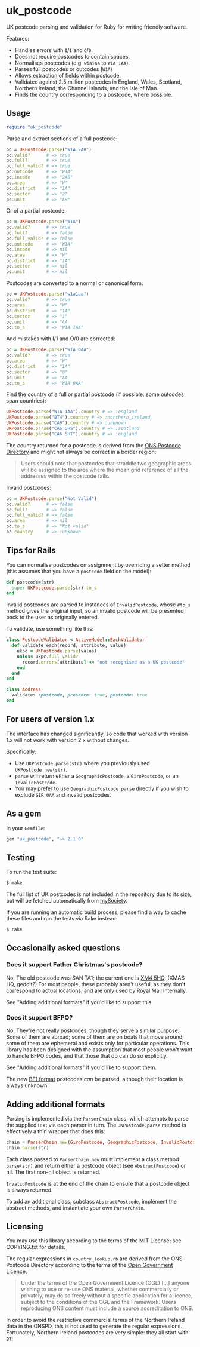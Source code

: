 # uk_postcode

UK postcode parsing and validation for Ruby for writing friendly software.

Features:

* Handles errors with `I`/`1` and `O`/`0`.
* Does not require postcodes to contain spaces.
* Normalises postcodes (e.g. `wiaiaa` to `W1A 1AA`).
* Parses full postcodes or outcodes (`W1A`)
* Allows extraction of fields within postcode.
* Validated against 2.5 million postcodes in England, Wales, Scotland, Northern
  Ireland, the Channel Islands, and the Isle of Man.
* Finds the country corresponding to a postcode, where possible.

## Usage

```ruby
require "uk_postcode"
```

Parse and extract sections of a full postcode:

```ruby
pc = UKPostcode.parse("W1A 2AB")
pc.valid?      # => true
pc.full?       # => true
pc.full_valid? # => true
pc.outcode     # => "W1A"
pc.incode      # => "2AB"
pc.area        # => "W"
pc.district    # => "1A"
pc.sector      # => "2"
pc.unit        # => "AB"
```

Or of a partial postcode:

```ruby
pc = UKPostcode.parse("W1A")
pc.valid?      # => true
pc.full?       # => false
pc.full_valid? # => false
pc.outcode     # => "W1A"
pc.incode      # => nil
pc.area        # => "W"
pc.district    # => "1A"
pc.sector      # => nil
pc.unit        # => nil
```

Postcodes are converted to a normal or canonical form:

```ruby
pc = UKPostcode.parse("w1a1aa")
pc.valid?      # => true
pc.area        # => "W"
pc.district    # => "1A"
pc.sector      # => "1"
pc.unit        # => "AA
pc.to_s        # => "W1A 1AA"
```

And mistakes with I/1 and O/0 are corrected:

```ruby
pc = UKPostcode.parse("WIA OAA")
pc.valid?      # => true
pc.area        # => "W"
pc.district    # => "1A"
pc.sector      # => "0"
pc.unit        # => "AA
pc.to_s        # => "W1A 0AA"
```

Find the country of a full or partial postcode (if possible: some outcodes span
countries):

```ruby
UKPostcode.parse("W1A 1AA").country # => :england
UKPostcode.parse("BT4").country # => :northern_ireland
UKPostcode.parse("CA6").country # => :unknown
UKPostcode.parse("CA6 5HS").country # => :scotland
UKPostcode.parse("CA6 5HT").country # => :england
```

The country returned for a postcode is derived from the [ONS Postcode
Directory][onspd] and might not always be correct in a border region:

> Users should note that postcodes that straddle two geographic areas will be
> assigned to the area where the mean grid reference of all the addresses
> within the postcode falls.

Invalid postcodes:

```ruby
pc = UKPostcode.parse("Not Valid")
pc.valid?      # => false
pc.full?       # => false
pc.full_valid? # => false
pc.area        # => nil
pc.to_s        # => "Not valid"
pc.country     # => :unknown
```

## Tips for Rails

You can normalise postcodes on assignment by overriding a setter method (this
assumes that you have a `postcode` field on the model):

```ruby
def postcode=(str)
  super UKPostcode.parse(str).to_s
end
```

Invalid postcodes are parsed to instances of `InvalidPostcode`, whose `#to_s`
method gives the original input, so an invalid postcode will be presented back
to the user as originally entered.

To validate, use something like this:

```ruby
class PostcodeValidator < ActiveModel::EachValidator
  def validate_each(record, attribute, value)
    ukpc = UKPostcode.parse(value)
    unless ukpc.full_valid?
      record.errors[attribute] << "not recognised as a UK postcode"
    end
  end
end

class Address
  validates :postcode, presence: true, postcode: true
end
```

## For users of version 1.x

The interface has changed significantly, so code that worked with version 1.x
will not work with version 2.x without changes.

Specifically:

* Use `UKPostcode.parse(str)` where you previously used `UKPostcode.new(str)`.
* `parse` will return either a `GeographicPostcode`, a `GiroPostcode`, or an
  `InvalidPostcode`.
* You may prefer to use `GeographicPostcode.parse` directly if you wish to
  exclude `GIR 0AA` and invalid postcodes.

## As a gem

In your `Gemfile`:

```ruby
gem "uk_postcode", "~> 2.1.0"
```

## Testing

To run the test suite:

```sh
$ make
```

The full list of UK postcodes is not included in the repository due to its
size, but will be fetched automatically from [mySociety][mys].

If you are running an automatic build process, please find a way to cache these
files and run the tests via Rake instead:

```
$ rake
```

## Occasionally asked questions

### Does it support Father Christmas's postcode?

No. The old postcode was SAN TA1; the current one is [XM4 5HQ][santa].
(XMAS HQ, geddit?)
For most people, these probably aren't useful, as they don't correspond to
actual locations, and are only used by Royal Mail internally.

See "Adding additional formats" if you'd like to support this.

### Does it support BFPO?

No. They're not really postcodes, though they serve a similar purpose.
Some of them are abroad; some of them are on boats that move around; some of
them are ephemeral and exists only for particular operations.
This library has been designed with the assumption that most people won't want
to handle BFPO codes, and that those that do can do so explicitly.

See "Adding additional formats" if you'd like to support them.

The new [BF1 format][bfpo] postcodes *can* be parsed, although their location
is always unknown.

## Adding additional formats

Parsing is implemented via the `ParserChain` class, which attempts to parse
the supplied text via each parser in turn.
The `UKPostcode.parse` method is effectively a thin wrapper that does this:

```ruby
chain = ParserChain.new(GiroPostcode, GeographicPostcode, InvalidPostcode)
chain.parse(str)
```

Each class passed to `ParserChain.new` must implement a class method
`parse(str)` and return either a postcode object (see `AbstractPostcode`) or
nil.
The first non-nil object is returned.

`InvalidPostcode` is at the end of the chain to ensure that a postcode object
is always returned.

To add an additional class, subclass `AbstractPostcode`, implement the abstract
methods, and instantiate your own `ParserChain`.

## Licensing

You may use this library according to the terms of the MIT License; see
COPYING.txt for details.

The regular expressions in `country_lookup.rb` are derived from the ONS
Postcode Directory according to the terms of the
[Open Government Licence][onspd-lic].

> Under the terms of the Open Government Licence (OGL) […] anyone wishing to
> use or re-use ONS material, whether commercially or privately, may do so
> freely without a specific application for a licence, subject to the
> conditions of the OGL and the Framework. Users reproducing ONS content must
> include a source accreditation to ONS.

In order to avoid the restrictive commercial terms of the Northern Ireland
data in the ONSPD, this is not used to generate the regular expressions.
Fortunately, Northern Ireland postcodes are very simple: they all start with
`BT`!

[bfpo]: https://www.gov.uk/government/publications/british-forces-post-office-locations
[mys]: http://parlvid.mysociety.org/os/
[onspd]: http://www.ons.gov.uk/ons/guide-method/geography/products/postcode-directories/-nspp-/index.html
[onspd-lic]: http://www.ons.gov.uk/ons/guide-method/geography/beginner-s-guide/licences/index.html
[santa]: http://services.royalmail.com/santa-schools
